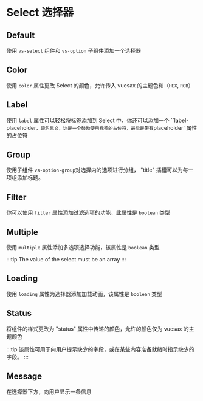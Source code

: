 # Select 选择器

<card>

## Default

使用 `vs-select` 组件和 `vs-option` 子组件添加一个选择器

</card>

<card subtitle="Color">

## Color

使用 `color` 属性更改 Select 的颜色，允许传入 vuesax 的主题色和（`HEX`, `RGB`）

</card>

<card subtitle="Label">

## Label

使用 `label` 属性可以轻松将标签添加到 Select 中，你还可以添加一个 ``label-placeholder`，顾名思义，这是一个鼓励使用标签的占位符，最后是带有`placeholder` 属性的占位符

</card>

<card subtitle="Group">

## Group

使用子组件 `vs-option-group`对选择内的选项进行分组， "title" 插槽可以为每一项组添加标题。

</card>

<card subtitle="Filter">

## Filter

你可以使用 `filter` 属性添加过滤选项的功能，此属性是 `boolean` 类型

</card>

<card subtitle="Multiple">

## Multiple

使用 `multiple` 属性添加多选项选择功能，该属性是 `boolean` 类型

:::tip
The value of the select must be an array
:::

</card>

<card subtitle="Loading">

## Loading

使用 `loading` 属性为选择器添加加载动画，该属性是 `boolean` 类型

</card>

<card subtitle="Status">

## Status

将组件的样式更改为 "status" 属性中传递的颜色，允许的颜色仅为 vuesax 的主题颜色

:::tip
该属性可用于向用户提示缺少的字段，或在某些内容准备就绪时指示缺少的字段。
:::

</card>

<card subtitle="Message">

## Message

在选择器下方，向用户显示一条信息

</card>

<script setup>
import Api from "../../../../theme/global-components/template/API.tsx"
</script>

<Api/>
